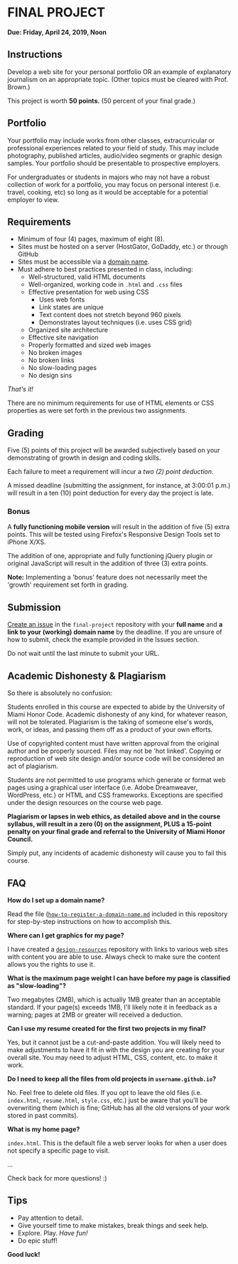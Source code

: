 # FINAL PROJECT

**Due: Friday, April 24, 2019, Noon**


## Instructions

Develop a web site for your personal portfolio OR an example of explanatory journalism on an appropriate topic. (Other topics must be cleared with Prof. Brown.)

This project is worth **50 points.** (50 percent of your final grade.)


## Portfolio

Your portfolio may include works from other classes, extracurricular or professional experiences related to your field of study. This may include photography, published articles, audio/video segments or graphic design samples. Your portfolio should be presentable to prospective employers.

For undergraduates or students in majors who may not have a robust collection of work for a portfolio, you may focus on personal interest (i.e. travel, cooking, etc) so long as it would be acceptable for a potential employer to view.


## Requirements

- Minimum of four (4) pages, maximum of eight (8).
- Sites must be hosted on a server (HostGator, GoDaddy, etc.) or through GitHub
- Sites must be accessible via a [domain name](https://github.com/b-ivey/final-project/blob/master/how-to-register-a-domain-name.md).
- Must adhere to best practices presented in class, including:
  - Well-structured, valid HTML documents
  - Well-organized, working code in `.html` and `.css` files
  - Effective presentation for web using CSS
    - Uses web fonts
    - Link states are unique
    - Text content does not stretch beyond 960 pixels
    - Demonstrates layout techniques (i.e. uses CSS grid)
  - Organized site architecture
  - Effective site navigation
  - Properly formatted and sized web images
  - No broken images
  - No broken links
  - No slow-loading pages
  - No design sins

*That's it!*

There are no minimum requirements for use of HTML elements or CSS properties as were set forth in the previous two assignments.


## Grading

Five (5) points of this project will be awarded subjectively based on your demonstrating of growth in design and coding skills.

Each failure to meet a requirement will incur a *two (2) point deduction*.

A missed deadline (submitting the assignment, for instance, at 3:00:01 p.m.) will result in a ten (10) point deduction for every day the project is late.

### Bonus

A **fully functioning mobile version** will result in the addition of five (5) extra points. This will be tested using Firefox's Responsive Design Tools set to iPhone X/XS.

The addition of one, appropriate and fully functioning jQuery plugin or original JavaScript will result in the addition of three (3) extra points.

**Note:** Implementing a 'bonus' feature does not necessarily meet the 'growth' requirement set forth in grading.


## Submission

[Create an issue](https://github.com/umiami-web-design/final-project/issues) in the `final-project` repository with your **full name** and **a link to your (working) domain name** by the deadline. If you are unsure of how to submit, check the example provided in the Issues section.

Do not wait until the last minute to submit your URL.


## Academic Dishonesty & Plagiarism

So there is absolutely no confusion:

Students enrolled in this course are expected to abide by the University of Miami Honor Code. Academic dishonesty of any kind, for whatever reason, will not be tolerated. Plagiarism is the taking of someone else's words, work, or ideas, and passing them off as a product of your own efforts.

Use of copyrighted content must have written approval from the original author and be properly sourced. Files may not be 'hot linked'. Copying or reproduction of web site design and/or source code will be considered an act of plagiarism.

Students are not permitted to use programs which generate or format web pages using a graphical user interface (i.e. Adobe Dreamweaver, WordPress, etc.) or HTML and CSS frameworks. Exceptions are specified under the design resources on the course web page.

**Plagiarism or lapses in web ethics, as detailed above and in the course syllabus, will result in a zero (0) on the assignment, PLUS a 15-point penalty on your final grade and referral to the University of Miami Honor Council.**

Simply put, any incidents of academic dishonesty will cause you to fail this course.


## FAQ

**How do I set up a domain name?**

Read the file ([`how-to-register-a-domain-name.md`](https://github.com/b-ivey/final-project/blob/master/how-to-register-a-domain-name.md) included in this repository for step-by-step instructions on how to accomplish this.

**Where can I get graphics for my page?**

I have created a [`design-resources`](https://github.com/umiami-web-design/design-resources) repository with links to various web sites with content you are able to use. Always check to make sure the content allows you the rights to use it.

**What is the maximum page weight I can have before my page is classified as "slow-loading"?**

Two megabytes (2MB), which is actually 1MB greater than an acceptable standard. If your page(s) exceeds 1MB, I'll likely note it in feedback as a warning; pages at 2MB or greater will received a deduction.

**Can I use my resume created for the first two projects in my final?**

Yes, but it cannot just be a cut-and-paste addition. You will likely need to make adjustments to have it fit in with the design you are creating for your overall site. You may need to adjust HTML, CSS, content, etc. to make it work.

**Do I need to keep all the files from old projects in `username.github.io`?**

No. Feel free to delete old files. If you opt to leave the old files (i.e. `index.html`, `resume.html`, `style.css`, etc.) just be aware that you'll be overwriting them (which is fine; GitHub has all the old versions of your work stored in past commits).

**What is my home page?**

`index.html`. This is the default file a web server looks for when a user does not specify a specific page to visit.

...

Check back for more questions! :)

## Tips

- Pay attention to detail.
- Give yourself time to make mistakes, break things and seek help.
- Explore. Play. *Have fun!*
- Do epic stuff!

**Good luck!**
